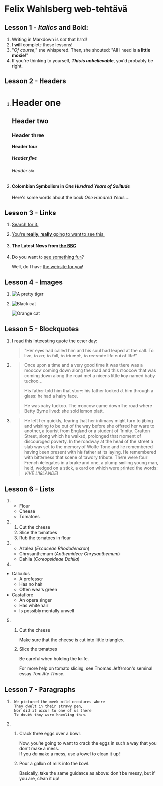 # Felix Wahlsberg web-tehtävä

## Lesson 1 - _Italics_ and **Bold**:

1. Writing in Markdown is _not_ that hard!
2. I **will** complete these lessons!
3. "_Of course_," she whispered. Then, she shouted: "All I need is **a little moxie**!"
4. If you're thinking to yourself, **_This is unbelievable_**, you'd probably be right.

## Lesson 2 - Headers
1.
    # Header one
    ## Header two
    ### Header three
    #### Header four
    ##### Header five
    ###### Header six

2. #### Colombian Symbolism in _One Hundred Years of Solitude_

    Here's some words about the book _One Hundred Years..._.

## Lesson 3 - Links

1. [Search for it.](https://www.google.com)
2. [You're **really, really** going to want to see this.](https://www.dailykitten.com)
3. #### The Latest News from [the BBC](https://www.bbc.com/news)
4. Do you want to [see something fun][a fun place]?

    Well, do I have [the website for you][another fun place]!

    [a fun place]: https://www.zombo.com
    [another fun place]: https://www.stumbleupon.com

## Lesson 4 - Images

1. ![A pretty tiger](https://upload.wikimedia.org/wikipedia/commons/5/56/Tiger.50.jpg)
2. ![Black cat][Black]

   ![Orange cat][Orange]

   [Black]: https://upload.wikimedia.org/wikipedia/commons/a/a3/81_INF_DIV_SSI.jpg
   [Orange]: http://icons.iconarchive.com/icons/google/noto-emoji-animals-nature/256/22221-cat-icon.png

## Lesson 5 - Blockquotes

1.  I read this interesting quote the other day:

    >"Her eyes had called him and his soul had leaped at the call. To live, to err, to fall, to triumph, to recreate life out of life!"

2. 
    >Once upon a time and a very good time it was there was a moocow coming down along the road and this moocow that was coming down along the road met a nicens little boy named baby tuckoo...
    >
    >His father told him that story: his father looked at him through a glass: he had a hairy face.
    >
    >He was baby tuckoo. The moocow came down the road where Betty Byrne lived: she sold lemon platt.

3. >He left her quickly, fearing that her intimacy might turn to jibing and wishing to be out of the way before she offered her ware to another, a tourist from England or a student of Trinity. Grafton Street, along which he walked, prolonged that moment of discouraged poverty. In the roadway at the head of the street a slab was set to the memory of Wolfe Tone and he remembered having been present with his father at its laying. He remembered with bitterness that scene of tawdry tribute. There were four French delegates in a brake and one, a plump smiling young man, held, wedged on a stick, a card on which were printed the words: _VIVE L'IRLANDE_!

## Lesson 6 - Lists
1.  * Flour
    * Cheese
    * Tomatoes

2.  1. Cut the cheese
    2. Slice the tomatoes
    3. Rub the tomatoes in flour

3.  * Azalea (_Ericaceae Rhododendron_)
    * Chrysanthemum (_Anthemideae Chrysanthemum_)
    * Dahlia (_Coreopsideae Dahlia_)

4. 
* Calculus
  * A professor
  * Has no hair
  * Often wears green
* Castafiore
  * An opera singer
  * Has white hair
  * Is possibly mentally unwell

5. 
   1. Cut the cheese

        Make sure that the cheese is cut into little triangles.

   2. Slice the tomatoes

        Be careful when holding the knife.

        For more help on tomato slicing, see Thomas Jefferson's seminal essay _Tom Ate Those_.

## Lesson 7 - Paragraphs

1. 
        We pictured the meek mild creatures where  
        They dwelt in their strawy pen,  
        Nor did it occur to one of us there  
        To doubt they were kneeling then.

2. 1. Crack three eggs over a bowl.  

       Now, you're going to want to crack the eggs in such a way that you don't make a mess.  
       If you _do_ make a mess, use a towel to clean it up!  

    2. Pour a gallon of milk into the bowl.  

       Basically, take the same guidance as above: don't be messy, but if you are, clean it up!  
